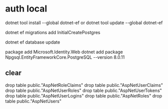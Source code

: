 # auth local

dotnet tool install --global dotnet-ef
or
dotnet tool update --global dotnet-ef

dotnet ef migrations add InitialCreatePostgres

dotnet ef database update

package add Microsoft.Identity.Web
dotnet add package Npgsql.EntityFrameworkCore.PostgreSQL --version 8.0.11

## clear

drop table public."AspNetRoleClaims"
drop table public."AspNetUserClaims"
drop table public."AspNetUserRoles"
drop table public."AspNetUserTokens"
drop table public."AspNetUserLogins"
drop table public."AspNetRoles"
drop table public."AspNetUsers"